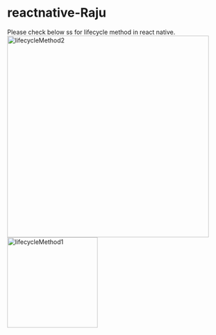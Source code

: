 ﻿# reactnative-Raju
 
 Please check below ss for lifecycle method in react native.
<img width="464" alt="lifecycleMethod2" src="https://user-images.githubusercontent.com/99483003/163805231-53e62b20-6781-49bb-8ba3-2e146c9c4c26.png">
<img width="208" alt="lifecycleMethod1" src="https://user-images.githubusercontent.com/99483003/163805235-7c32ed4b-dded-4da3-a211-feb1d2e0b182.png">
